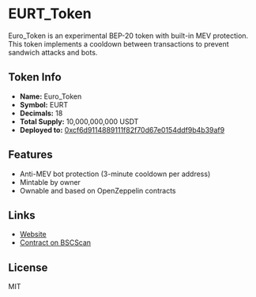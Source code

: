 
# EURT_Token

Euro_Token is an experimental BEP-20 token with built-in MEV protection.  
This token implements a cooldown between transactions to prevent sandwich attacks and bots.

## Token Info

- **Name:** Euro_Token  
- **Symbol:** EURT  
- **Decimals:** 18  
- **Total Supply:** 10,000,000,000 USDT  
- **Deployed to:** [0xcf6d9114889111f82f70d67e0154ddf9b4b39af9](https://bscscan.com/token/0xcf6d9114889111f82f70d67e0154ddf9b4b39af9)

## Features

- Anti-MEV bot protection (3-minute cooldown per address)
- Mintable by owner
- Ownable and based on OpenZeppelin contracts

## Links

- [Website](https://usdt-token1.github.io/EURT_Token/)
- [Contract on BSCScan](https://bscscan.com/address/0xcf6d9114889111f82f70d67e0154ddf9b4b39af9)

## License

MIT
